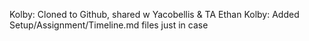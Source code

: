Kolby: Cloned to Github, shared w Yacobellis & TA Ethan
Kolby: Added Setup/Assignment/Timeline.md files just in case